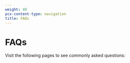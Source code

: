 ```yaml
---
weight: 40
pcx-content-type: navigation
title: FAQs
---
```


# FAQs

Visit the following pages to see commonly asked questions:

<DirectoryListing path="/faq" />